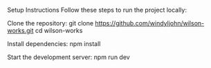 Setup Instructions Follow these steps to run the project locally:

Clone the repository: 
git clone https://github.com/windyljohn/wilson-works.git cd wilson-works

Install dependencies: 
npm install

Start the development server: 
npm run dev
